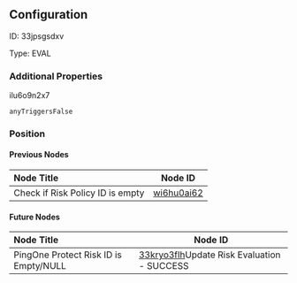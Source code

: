 # <nil>
## Configuration
ID:  33jpsgsdxv

Type: EVAL 







### Additional Properties
ilu6o9n2x7
```string 
anyTriggersFalse
```





### Position

#### Previous Nodes
| Node Title | Node ID |
| :------------- | ------------ |
| Check if Risk Policy ID is empty | [wi6hu0ai62](./wi6hu0ai62.md) | 
 
 #### Future Nodes
| Node Title | Node ID |
| :------------- | ------------ |
| PingOne Protect Risk ID is Empty/NULL |[33kryo3flh](./33kryo3flh.md)Update Risk Evaluation - SUCCESS |[ilu6o9n2x7](./ilu6o9n2x7.md) | 